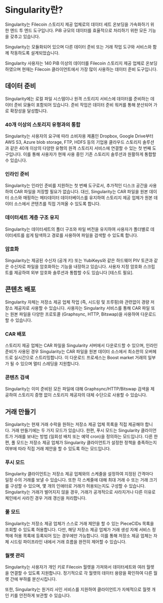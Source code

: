 # Singularity란?

Singularity는 Filecoin 스토리지 제공 업체로의 데이터 세트 온보딩을 가속화하기 위한 엔드 투 엔드 도구입니다. PiB 규모의 데이터를 효율적으로 처리하기 위한 모든 기능을 갖추고 있습니다.

Singularity는 모듈화되어 있으며 다른 데이터 준비 또는 거래 작업 도구와 서비스와 함께 작동하도록 설계되었습니다.

Singularity 사용자는 140 PiB 이상의 데이터를 Filecoin 스토리지 제공 업체로 온보딩하였으며 현재는 Filecoin 클라이언트에서 가장 많이 사용하는 데이터 준비 도구입니다.

## 데이터 준비

Singularity에는 로컬 파일 시스템이나 원격 스토리지 서비스에 데이터를 준비하는 데이터 준비 모듈이 포함되어 있습니다. 준비 작업은 데이터 준비 워커를 통해 분산되어 가로 확장성을 달성합니다.

### 40개 이상의 스토리지 유형과의 통합

Singularity는 사용자의 요구에 따라 소비자용 제품인 Dropbox, Google Drive부터 AWS S3, Azure blob storage, FTP, HDFS 등의 기업용 클라우드 스토리지 솔루션과 같은 40개 이상의 다양한 유형의 원격 스토리지 서비스에 연결할 수 있는 첫 번째 도구입니다. 이를 통해 사용자가 현재 사용 중인 기존 스토리지 솔루션과 원활하게 통합할 수 있습니다.

### 인라인 준비

Singularity는 인라인 준비를 지원하는 첫 번째 도구로서, 추가적인 디스크 공간을 사용하여 CAR 파일을 저장할 필요가 없습니다. 대신, Singularity는 CAR 파일을 원본 데이터 소스와 매핑하는 메타데이터 데이터베이스를 유지하여 스토리지 제공 업체가 원본 데이터 소스에서 콘텐츠를 직접 가져올 수 있도록 합니다.

### 데이터세트 계층 구조 유지

Singularity는 데이터세트의 폴더 구조와 파일 버전을 유지하여 사용자가 폴더별로 데이터세트를 쉽게 탐색하고 경로를 사용하여 파일을 검색할 수 있도록 합니다.

### 암호화

Singularity는 제공된 수신자 (공개 키) 또는 YubiKeys와 같은 하드웨어 PIV 토큰과 같은 수신자로 파일을 암호화하는 기능을 내장하고 있습니다. 사용자 지정 암호화 스크립트를 제공하여 외부 암호화 솔루션과 통합할 수도 있습니다 \[테스트 필요].

## 콘텐츠 배포

Singularity 자체는 저장소 제공 업체 작업 (즉, 시드링 및 프루핑)와 관련없이 경량 저장소 제공자로 사용할 수 있습니다. 사용자는 Singularity 서비스를 통해 CAR 파일 또는 원본 파일을 다양한 프로토콜 (Graphsync, HTTP, Bitswap)을 사용하여 다운로드할 수 있습니다.

### CAR 배포

스토리지 제공 업체는 CAR 파일을 Singularity 서버에서 다운로드할 수 있으며, 인라인 준비가 사용된 경우 Singularity는 CAR 파일을 원본 데이터 소스에서 최소한의 오버헤드로 실시간으로 스트리밍합니다. 이 다운로드 프로세스는 Boost market 거래의 일부가 될 수 있으며 멀티 스레딩을 지원합니다.

### 콘텐츠 검색

Singularity는 이미 준비된 모든 파일에 대해 Graphsync/HTTP/Bitswap 검색을 제공하여 스토리지 증명 없이 스토리지 제공자의 대체 수단으로 사용할 수 있습니다.

## 거래 만들기

Singularity는 현재 거래 수락을 원하는 저장소 제공 업체 목록을 직접 제공해야 합니다. 거래 만들기에는 두 가지 모드가 있습니다. 한편, 푸시 모드는 Singularity 클라이언트가 거래를 보내는 방법 (일회성 배치 또는 예약 cron)을 정의하는 모드입니다. 다른 한편, 풀 모드는 저장소 제공 업체가 Singularity 클라이언트가 설정한 정책을 충족하는지 여부에 따라 직접 거래 제안을 할 수 있도록 하는 모드입니다.

### 푸시 모드

Singularity 클라이언트는 저장소 제공 업체와의 스케줄을 설정하여 지정된 간격마다 일정 수의 거래를 보낼 수 있습니다. 또한 각 스케줄에 대해 최대 거래 수 또는 거래 크기를 구성할 수 있으며, 몇 개의 인애터로 거래가 허용되는지도 구성할 수 있습니다. Singularity는 거래가 벌어지지 않을 경우, 거래가 공개적으로 사라지거나 다른 이유로 체인에서 사라진 경우 거래 갱신을 처리합니다.

### 풀 모드

Singularity는 저장소 제공 업체가 스스로 거래 제안을 할 수 있는 PieceCIDs 목록을 조회할 수 있도록 허용합니다. 다만, 해당 저장소 제공 업체가 거래 생성 자체 서비스 정책에 허용 목록에 등록되어 있는 경우에만 가능합니다. 이를 통해 저장소 제공 업체는 자체 시드링 파이프라인 내에서 거래 흐름을 완전히 제어할 수 있습니다.

### 월렛 관리

Singularity는 사용자가 개인 키로 Filecoin 월렛을 가져와서 데이터세트와 여러 월렛을 연결할 수 있도록 지원합니다. 정기적으로 각 월렛의 데이터 용량을 확인하여 다른 월렛 간에 부하를 분산시킵니다.

또한, Singularity는 원거리 사인 서비스를 지원하여 클라이언트가 자체적으로 월렛 개인 키를 안전하게 보관할 수 있습니다.

###